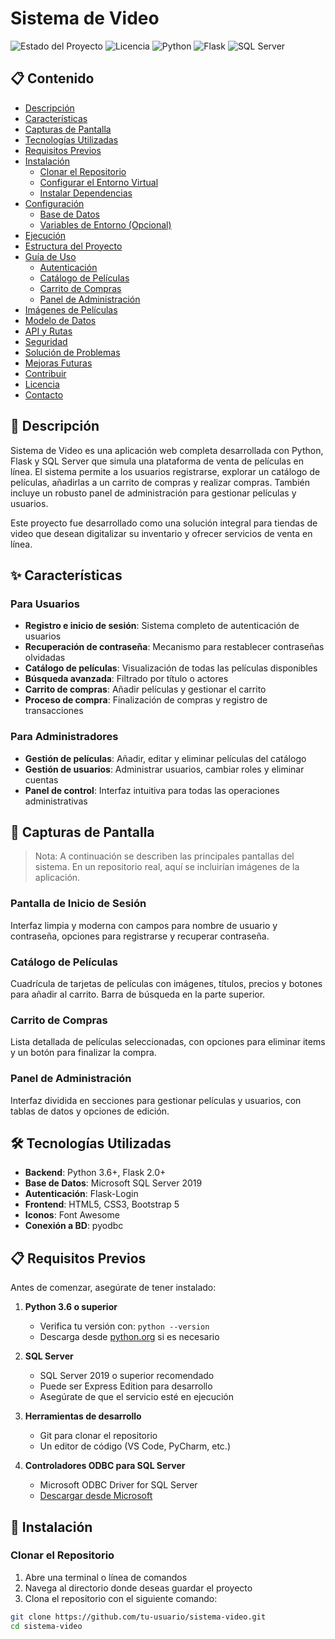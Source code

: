 # Sistema de Video

![Estado del Proyecto](https://img.shields.io/badge/Estado-En%20Desarrollo-yellow)
![Licencia](https://img.shields.io/badge/Licencia-MIT-blue)
![Python](https://img.shields.io/badge/Python-3.6%2B-brightgreen)
![Flask](https://img.shields.io/badge/Flask-2.0%2B-lightgrey)
![SQL Server](https://img.shields.io/badge/SQL%20Server-2019-red)

## 📋 Contenido

- [Descripción](#descripción)
- [Características](#características)
- [Capturas de Pantalla](#capturas-de-pantalla)
- [Tecnologías Utilizadas](#tecnologías-utilizadas)
- [Requisitos Previos](#requisitos-previos)
- [Instalación](#instalación)
  - [Clonar el Repositorio](#clonar-el-repositorio)
  - [Configurar el Entorno Virtual](#configurar-el-entorno-virtual)
  - [Instalar Dependencias](#instalar-dependencias)
- [Configuración](#configuración)
  - [Base de Datos](#base-de-datos)
  - [Variables de Entorno (Opcional)](#variables-de-entorno-opcional)
- [Ejecución](#ejecución)
- [Estructura del Proyecto](#estructura-del-proyecto)
- [Guía de Uso](#guía-de-uso)
  - [Autenticación](#autenticación)
  - [Catálogo de Películas](#catálogo-de-películas)
  - [Carrito de Compras](#carrito-de-compras)
  - [Panel de Administración](#panel-de-administración)
- [Imágenes de Películas](#imágenes-de-películas)
- [Modelo de Datos](#modelo-de-datos)
- [API y Rutas](#api-y-rutas)
- [Seguridad](#seguridad)
- [Solución de Problemas](#solución-de-problemas)
- [Mejoras Futuras](#mejoras-futuras)
- [Contribuir](#contribuir)
- [Licencia](#licencia)
- [Contacto](#contacto)

## 📝 Descripción

Sistema de Video es una aplicación web completa desarrollada con Python, Flask y SQL Server que simula una plataforma de venta de películas en línea. El sistema permite a los usuarios registrarse, explorar un catálogo de películas, añadirlas a un carrito de compras y realizar compras. También incluye un robusto panel de administración para gestionar películas y usuarios.

Este proyecto fue desarrollado como una solución integral para tiendas de video que desean digitalizar su inventario y ofrecer servicios de venta en línea.

## ✨ Características

### Para Usuarios
- **Registro e inicio de sesión**: Sistema completo de autenticación de usuarios
- **Recuperación de contraseña**: Mecanismo para restablecer contraseñas olvidadas
- **Catálogo de películas**: Visualización de todas las películas disponibles
- **Búsqueda avanzada**: Filtrado por título o actores
- **Carrito de compras**: Añadir películas y gestionar el carrito
- **Proceso de compra**: Finalización de compras y registro de transacciones

### Para Administradores
- **Gestión de películas**: Añadir, editar y eliminar películas del catálogo
- **Gestión de usuarios**: Administrar usuarios, cambiar roles y eliminar cuentas
- **Panel de control**: Interfaz intuitiva para todas las operaciones administrativas

## 📸 Capturas de Pantalla

> Nota: A continuación se describen las principales pantallas del sistema. En un repositorio real, aquí se incluirían imágenes de la aplicación.

### Pantalla de Inicio de Sesión
Interfaz limpia y moderna con campos para nombre de usuario y contraseña, opciones para registrarse y recuperar contraseña.

### Catálogo de Películas
Cuadrícula de tarjetas de películas con imágenes, títulos, precios y botones para añadir al carrito. Barra de búsqueda en la parte superior.

### Carrito de Compras
Lista detallada de películas seleccionadas, con opciones para eliminar items y un botón para finalizar la compra.

### Panel de Administración
Interfaz dividida en secciones para gestionar películas y usuarios, con tablas de datos y opciones de edición.

## 🛠️ Tecnologías Utilizadas

- **Backend**: Python 3.6+, Flask 2.0+
- **Base de Datos**: Microsoft SQL Server 2019
- **Autenticación**: Flask-Login
- **Frontend**: HTML5, CSS3, Bootstrap 5
- **Iconos**: Font Awesome
- **Conexión a BD**: pyodbc

## 📋 Requisitos Previos

Antes de comenzar, asegúrate de tener instalado:

1. **Python 3.6 o superior**
   - Verifica tu versión con: `python --version`
   - Descarga desde [python.org](https://www.python.org/downloads/) si es necesario

2. **SQL Server**
   - SQL Server 2019 o superior recomendado
   - Puede ser Express Edition para desarrollo
   - Asegúrate de que el servicio esté en ejecución

3. **Herramientas de desarrollo**
   - Git para clonar el repositorio
   - Un editor de código (VS Code, PyCharm, etc.)

4. **Controladores ODBC para SQL Server**
   - Microsoft ODBC Driver for SQL Server
   - [Descargar desde Microsoft](https://docs.microsoft.com/en-us/sql/connect/odbc/download-odbc-driver-for-sql-server)

## 🚀 Instalación

### Clonar el Repositorio

1. Abre una terminal o línea de comandos
2. Navega al directorio donde deseas guardar el proyecto
3. Clona el repositorio con el siguiente comando:

```bash
git clone https://github.com/tu-usuario/sistema-video.git
cd sistema-video

